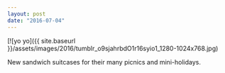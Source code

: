 ```yaml
---
layout: post
date: "2016-07-04"
---
```


[![yo yo]({{ site.baseurl }}/assets/images/2016/tumblr_o9sjahrbdO1r16syio1_1280-1024x768.jpg)

New sandwich suitcases for their many picnics and mini-holidays.
